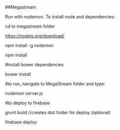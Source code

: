 ##Megastream

Run with nodemon. To install node and dependencies: 

cd to megastream folder

https://nodejs.org/download/

npm install -g nodemon

npm install

#install bower dependencies

bower install

#to run, navigate to MegaStream folder and type:

nodemon server.js

#to deploy to firebase

grunt build              //creates dist folder for deploy (optional)

firebase deploy
